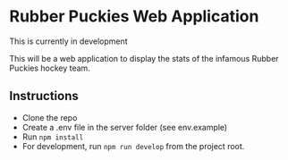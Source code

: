# Rubber Puckies Web Application

This is currently in development

This will be a web application to display the stats of the infamous Rubber Puckies hockey team.

## Instructions

- Clone the repo
- Create a .env file in the server folder (see env.example)
- Run `npm install`
- For development, run `npm run develop` from the project root.